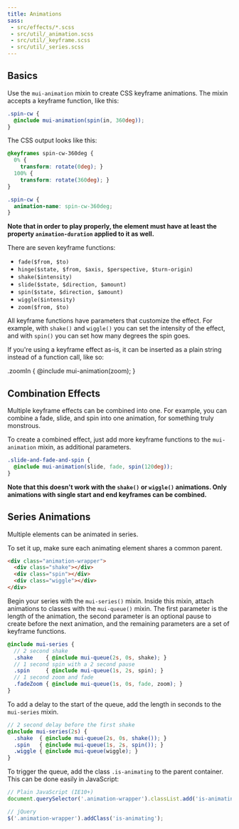 ```yaml
---
title: Animations
sass: 
 - src/effects/*.scss
 - src/util/_animation.scss
 - src/util/_keyframe.scss
 - src/util/_series.scss
---
```


## Basics

Use the `mui-animation` mixin to create CSS keyframe animations. The mixin accepts a keyframe function, like this:

```scss
.spin-cw {
  @include mui-animation(spin(in, 360deg));
}
```

The CSS output looks like this:

```css
@keyframes spin-cw-360deg {
  0% {
    transform: rotate(0deg); }
  100% {
    transform: rotate(360deg); }
}

.spin-cw {
  animation-name: spin-cw-360deg;
}
```

**Note that in order to play properly, the element must have at least the property `animation-duration` applied to it as well.**

There are seven keyframe functions:

- `fade($from, $to)`
- `hinge($state, $from, $axis, $perspective, $turn-origin)`
- `shake($intensity)`
- `slide($state, $direction, $amount)`
- `spin($state, $direction, $amount)`
- `wiggle($intensity)`
- `zoom($from, $to)`

All keyframe functions have parameters that customize the effect. For example, with `shake()` and `wiggle()` you can set the intensity of the effect, and with `spin()` you can set how many degrees the spin goes.

If you're using a keyframe effect as-is, it can be inserted as a plain string instead of a function call, like so:

.zoomIn {
  @include mui-animation(zoom);
}

## Combination Effects

Multiple keyframe effects can be combined into one. For example, you can combine a fade, slide, and spin into one animation, for something truly monstrous.

To create a combined effect, just add more keyframe functions to the `mui-animation` mixin, as additional parameters.

```scss
.slide-and-fade-and-spin {
  @include mui-animation(slide, fade, spin(120deg));
}
```

**Note that this doesn't work with the `shake()` or `wiggle()` animations. Only animations with single start and end keyframes can be combined.**

## Series Animations

Multiple elements can be animated in series.

To set it up, make sure each animating element shares a common parent.

```html
<div class="animation-wrapper">
  <div class="shake"></div>
  <div class="spin"></div>
  <div class="wiggle"></div>
</div>
```

Begin your series with the `mui-series()` mixin. Inside this mixin, attach animations to classes with the `mui-queue()` mixin. The first parameter is the length of the animation, the second parameter is an optional pause to create before the next animation, and the remaining parameters are a set of keyframe functions.

```scss
@include mui-series {
  // 2 second shake
  .shake    { @include mui-queue(2s, 0s, shake); }
  // 1 second spin with a 2 second pause
  .spin     { @include mui-queue(1s, 2s, spin); }
  // 1 second zoom and fade
  .fadeZoom { @include mui-queue(1s, 0s, fade, zoom); }
}
```

To add a delay to the start of the queue, add the length in seconds to the `mui-series` mixin.

```scss
// 2 second delay before the first shake
@include mui-series(2s) {
  .shake  { @include mui-queue(2s, 0s, shake()); }
  .spin   { @include mui-queue(1s, 2s, spin()); }
  .wiggle { @include mui-queue(wiggle); }
}
```

To trigger the queue, add the class `.is-animating` to the parent container. This can be done easily in JavaScript:

```js
// Plain JavaScript (IE10+)
document.querySelector('.animation-wrapper').classList.add('is-animating');

// jQuery
$('.animation-wrapper').addClass('is-animating');
```
